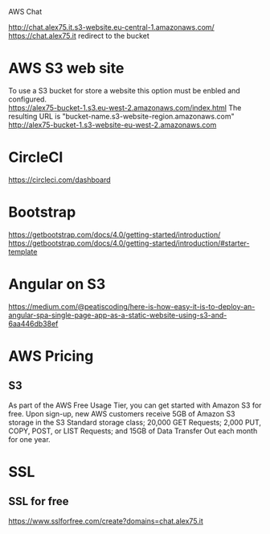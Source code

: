 AWS Chat

http://chat.alex75.it.s3-website.eu-central-1.amazonaws.com/
https://chat.alex75.it redirect to the bucket

# AWS S3 web site

To use a S3 bucket for store a website this option must be enbled and configured.  
https://alex75-bucket-1.s3.eu-west-2.amazonaws.com/index.html
The resulting URL is "bucket-name.s3-website-region.amazonaws.com"  
http://alex75-bucket-1.s3-website-eu-west-2.amazonaws.com


# CircleCI

https://circleci.com/dashboard


# Bootstrap

https://getbootstrap.com/docs/4.0/getting-started/introduction/  
https://getbootstrap.com/docs/4.0/getting-started/introduction/#starter-template  


# Angular on S3

https://medium.com/@peatiscoding/here-is-how-easy-it-is-to-deploy-an-angular-spa-single-page-app-as-a-static-website-using-s3-and-6aa446db38ef

# AWS Pricing

## S3
As part of the AWS Free Usage Tier, you can get started with Amazon S3 for free. Upon sign-up, new AWS customers receive 5GB of Amazon S3 storage in the S3 Standard storage class; 20,000 GET Requests; 2,000 PUT, COPY, POST, or LIST Requests; and 15GB of Data Transfer Out each month for one year.


# SSL

## SSL for free
https://www.sslforfree.com/create?domains=chat.alex75.it
